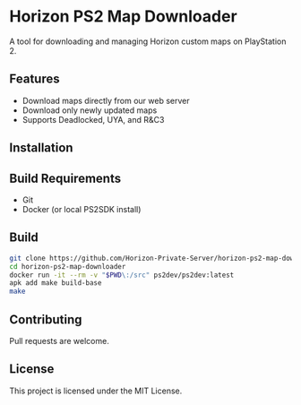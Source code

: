 # Horizon PS2 Map Downloader

A tool for downloading and managing Horizon custom maps on PlayStation 2.

## Features

- Download maps directly from our web server
- Download only newly updated maps
- Supports Deadlocked, UYA, and R&C3

## Installation



## Build Requirements

- Git
- Docker (or local PS2SDK install)

## Build

```bash
git clone https://github.com/Horizon-Private-Server/horizon-ps2-map-downloader.git
cd horizon-ps2-map-downloader
docker run -it --rm -v "$PWD\:/src" ps2dev/ps2dev:latest
apk add make build-base
make
```

## Contributing

Pull requests are welcome.

## License

This project is licensed under the MIT License.